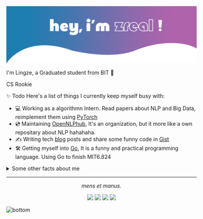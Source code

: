 <img src="https://raw.githubusercontent.com/Zrealshadow/Zrealshadow/master/sss.png" alt="Hero image">
<br>

I'm Lingze,  a Graduated student from BIT 🏫

CS Rookie

✨ Todo
Here's a list of things I currently keep myself busy with:

- 💻 Working as a algorithmn Intern. Read papers about NLP and Big Data, reimplement them using [PyTorch](https://pytorch.org/)
- 💿 Maintaining [OpenNLPhub](https://github.com/OpenNLPhub), It's an organization, but it more like a own repositary about NLP hahahaha.
- ✍️ Writing tech [blog](https://zrealshadow.github.io/) posts and share some funny code in [Gist](https://gist.github.com/Zrealshadow)
- 🛠 Getting myself into [Go](https://golang.org/dl/), It is a funny and practical programming language. Using Go to finish MIT6.824



<details>
  <summary>Some other facts about me</summary>
  <br>

🎓  Edu.

I'm a graduated student from Beijing Institude of Technology 🏫

I used to study at BIT DB Lab under the supervision of 👩‍🏫[Prof. Meihui Zhang](http://cs.bit.edu.cn/szdw/jsml/js/zmh/index.htm) , and do some research on knowledge graph 📖. 

My final Project is a tiny [Academic Knowledge Graph](http://47.98.184.87/). (I extremely appreciate my professor's help on me.)


🗒 Tiny Ad.

Prof.Zhang is a nice teacher and professor. Any talented students in Bit who are interested in database, data mining and want to do further academic investigation can contest her and join her lab. It will be a good journy for you,definitely.

👀 Status.

I received the admission from Computer science and engineering Department in Tufts Univeristy.🇺🇸🏫

Because of COVID-19 😷, I am hanging up at home. 

Update🔝: It is too dangerous in U.S,😭  I' am tring to apply for a PhD in 🇸🇬 (Maybe NUS)

Now, I'am working for a Startups as an algorithm Intern in HangZhou 🏙, help them to build a medical knowledge graph 🏥

:smiley: Me.
- 📄 [online-cv](https://zrealshadow.github.io/online-cv/)


- 🎮 DOTA2
- 🌄 [Ins](https://www.instagram.com/waldeinsamkeit_lllingze/)
- 📔 [Blog](https://zrealshadow.github.io/)
- 💌 [lingze.pro@gmail.com](mailto:lingze.pro@gmail.com) / [Zenglz_pro@163.com](mailto:Zenglz_pro@163.com)

  <a href="https://github.com/anuraghazra/github-readme-stats">
  <img align="center" src="https://github-readme-stats.vercel.app/api?username=Zrealshadow&show_icons=true&theme=tokyonight" />
</a>
<!-- <a href="https://github.com/anuraghazra/convoychat">
  <img align="center" src="https://github-readme-stats.vercel.app/api/top-langs?username=Zrealshadow&layout=compact&theme=tokyonight" />
</a> -->
  <br><br>
</details>

<hr>
<p align="center">
  <i>mens et manus.</i>


  <p align="center">
    <a href="https://twitter.com/@llllingze_" alt="Twitter"><img src="https://raw.githubusercontent.com/jayehernandez/jayehernandez/3f5402efef9a0ae89211a6e04609558e862ca616/readme/twitter-fill.svg"></a>
    <a href="" alt="Linkedin"><img src="https://raw.githubusercontent.com/jayehernandez/jayehernandez/3f5402efef9a0ae89211a6e04609558e862ca616/readme/linkedin-fill.svg"></a>
    <a href="mailto:Zenglz_pro@163.com" alt="Contact me"><img src="https://raw.githubusercontent.com/jayehernandez/jayehernandez/3f5402efef9a0ae89211a6e04609558e862ca616/readme/mail-fill.svg"></a>
    <a href="https://zrealshadow.github.io/" alt="My site"><img src="https://raw.githubusercontent.com/jayehernandez/jayehernandez/3f5402efef9a0ae89211a6e04609558e862ca616/readme/external-link-line.svg"></a>
  </p>
</p>

<img src="https://raw.githubusercontent.com/jayehernandez/jayehernandez/dcd7447c179f5a1131590b6ccba2223e879ab655/readme/bottom.svg" alt="bottom">